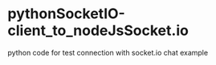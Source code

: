 # pythonSocketIO-client_to_nodeJsSocket.io
python code for test connection with socket.io chat example
